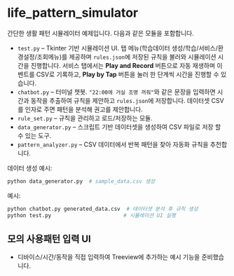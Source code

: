 # life_pattern_simulator

간단한 생활 패턴 시뮬레이터 예제입니다. 다음과 같은 모듈을 포함합니다.

* `test.py` – Tkinter 기반 시뮬레이션 UI.
  탭 메뉴(학습데이터 생성/학습/서비스/환경설정/조회메뉴)를 제공하며
  `rules.json`에 저장된 규칙을 불러와 시뮬레이션 시간을 진행합니다.
  서비스 탭에서는 **Play and Record** 버튼으로 자동 재생하며 이벤트를 CSV로 기록하고,
  **Play by Tap** 버튼을 눌러 한 단계씩 시간을 진행할 수 있습니다.
* `chatbot.py` – 터미널 챗봇. `"22:00에 거실 조명 꺼줘"`와 같은 문장을
  입력하면 시간과 동작을 추출하여 규칙을 제안하고 `rules.json`에 저장합니다.
  데이터셋 CSV를 인자로 주면 패턴을 분석해 권고를 제안합니다.
* `rule_set.py` – 규칙을 관리하고 로드/저장하는 모듈.
* `data_generator.py` – 스크립트 기반 데이터셋을 생성하여 CSV 파일로 저장
  할 수 있는 도구.
* `pattern_analyzer.py` – CSV 데이터에서 반복 패턴을 찾아 자동화 규칙을
  추천합니다.

데이터 생성 예시:

```bash
python data_generator.py  # sample_data.csv 생성
```

예시:

```bash
python chatbot.py generated_data.csv  # 데이터셋 분석 후 규칙 생성
python test.py                       # 시뮬레이션 UI 실행
```

## 모의 사용패턴 입력 UI
- 디바이스/시간/동작을 직접 입력하여 Treeview에 추가하는 예시 기능을 준비했습니다.

